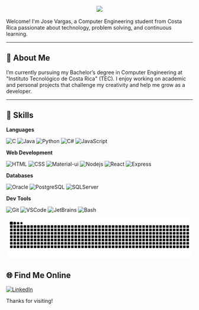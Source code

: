 <p align="center">
  <img src="https://capsule-render.vercel.app/api?type=waving&height=125&color=gradient&text=Hey%20Everyone!🧑🏻‍💻&fontSize=90&animation=fadeIn" />
</p>


Welcome! I'm Jose Vargas, a Computer Engineering student from Costa Rica passionate about technology, problem solving, and continuous learning.

---

## 🚀 About Me

I’m currently pursuing my Bachelor’s degree in Computer Engineering at "Instituto Tecnológico de Costa Rica" (TEC). I enjoy working on academic and personal projects that challenge my creativity and help me grow as a developer.


---

## 🧠 Skills

**Languages**  
<p align="left">
  <img src="https://cdn.jsdelivr.net/gh/devicons/devicon/icons/c/c-original.svg" alt="C" width="45" height="45"/>
  <img src="https://cdn.jsdelivr.net/gh/devicons/devicon/icons/java/java-original.svg" alt="Java" width="45" height="45"/>
  <img src="https://cdn.jsdelivr.net/gh/devicons/devicon/icons/python/python-original.svg" alt="Python" width="45" height="45"/>
  <img src="https://cdn.jsdelivr.net/gh/devicons/devicon/icons/csharp/csharp-original.svg" alt="C#" width="45" height="45"/>
  <img src="https://cdn.jsdelivr.net/gh/devicons/devicon/icons/javascript/javascript-original.svg" alt="JavaScript" width="45" height="45"/>
</p>

**Web Development** 
<p align="left">
  <img src="https://cdn.jsdelivr.net/gh/devicons/devicon/icons/html5/html5-original.svg" alt="HTML" width="45" height="45"/>
  <img src="https://cdn.jsdelivr.net/gh/devicons/devicon/icons/css3/css3-original.svg" alt="CSS" width="45" height="45"/>
  <img src="https://cdn.jsdelivr.net/gh/devicons/devicon/icons/materialui/materialui-original.svg" alt="Material-ui" width="45" height="45"/>
  <img src="https://cdn.jsdelivr.net/gh/devicons/devicon/icons/nodejs/nodejs-original.svg" alt="Nodejs" width="45" height="45"/>
  <img src="https://cdn.jsdelivr.net/gh/devicons/devicon/icons/react/react-original.svg" alt="React" width="45" height="45"/>
  <img src="https://cdn.jsdelivr.net/gh/devicons/devicon/icons/express/express-original.svg" alt="Express" width="45" height="45"/>
</p>

**Databases**  
<p align="left">
  <img src="https://cdn.jsdelivr.net/gh/devicons/devicon/icons/oracle/oracle-original.svg" alt="Oracle" width="45" height="45"/>
  <img src="https://cdn.jsdelivr.net/gh/devicons/devicon/icons/postgresql/postgresql-original.svg" alt="PostgreSQL" width="45" height="45"/>
  <img src="https://cdn.jsdelivr.net/gh/devicons/devicon/icons/microsoftsqlserver/microsoftsqlserver-original.svg" alt="SQLServer" width="45" height="45"/>
</p>

**Dev Tools**  
<p align="left">
  <img src="https://cdn.jsdelivr.net/gh/devicons/devicon/icons/git/git-original.svg" alt="Git" width="45" height="45"/>
  <img src="https://cdn.jsdelivr.net/gh/devicons/devicon/icons/vscode/vscode-original.svg" alt="VSCode" width="45" height="45"/>
  <img src="https://cdn.jsdelivr.net/gh/devicons/devicon/icons/jetbrains/jetbrains-original.svg" alt="JetBrains" width="45" height="45"/>
  <img src="https://cdn.jsdelivr.net/gh/devicons/devicon/icons/bash/bash-original.svg" alt="Bash" width="45" height="45"/>
</p>

![Snake animation](https://github.com/JoseAndresVargas/JoseAndresVargas/blob/output/github-contribution-grid-snake.svg)

## 🌐 Find Me Online

[![LinkedIn](https://img.shields.io/badge/-LinkedIn-0A66C2?logo=linkedin&logoColor=white)](https://www.linkedin.com/in/jose-vargas-61143b35a)  

Thanks for visiting!


<!--
**JoseAndresVargas/JoseAndresVargas** is a ✨ _special_ ✨ repository because its `README.md` (this file) appears on your GitHub profile.

Here are some ideas to get you started:

- 🔭 I’m currently working on ...
- 🌱 I’m currently learning ...
- 👯 I’m looking to collaborate on ...
- 🤔 I’m looking for help with ...
- 💬 Ask me about ...
- 📫 How to reach me: ...
- 😄 Pronouns: ...
- ⚡ Fun fact: ...
-->
